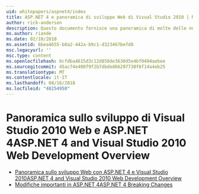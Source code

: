 ```yaml
---
uid: whitepapers/aspnet4/index
title: ASP.NET 4 e panoramica di sviluppo Web di Visual Studio 2010 | Microsoft Docs
author: rick-anderson
description: Questo documento fornisce una panoramica di molte delle nuove funzionalità per ASP.NET che sono inclusi in.NET Framework 4 e in Visual Studio 2010.
ms.author: riande
ms.date: 02/10/2010
ms.assetid: 6bea4655-b0a2-442a-b9c1-d323467befd8
msc.legacyurl: ''
msc.type: content
ms.openlocfilehash: 6cfdba4615d3c12d850de3630d5e4bf0494aebee
ms.sourcegitcommit: 45ac74e400f9f2b7dbded66297730f6f14a4eb25
ms.translationtype: MT
ms.contentlocale: it-IT
ms.lasthandoff: 08/16/2018
ms.locfileid: "48254950"
---
```

<a name="aspnet-4-and-visual-studio-2010-web-development-overview"></a><span data-ttu-id="e5c6b-103">Panoramica sullo sviluppo di Visual Studio 2010 Web e ASP.NET 4</span><span class="sxs-lookup"><span data-stu-id="e5c6b-103">ASP.NET 4 and Visual Studio 2010 Web Development Overview</span></span>
====================
- [<span data-ttu-id="e5c6b-104">Panoramica sullo sviluppo Web con ASP.NET 4 e Visual Studio 2010</span><span class="sxs-lookup"><span data-stu-id="e5c6b-104">ASP.NET 4 and Visual Studio 2010 Web Development Overview</span></span>](overview.md)
- [<span data-ttu-id="e5c6b-105">Modifiche importanti in ASP.NET 4</span><span class="sxs-lookup"><span data-stu-id="e5c6b-105">ASP.NET 4 Breaking Changes</span></span>](breaking-changes.md)
